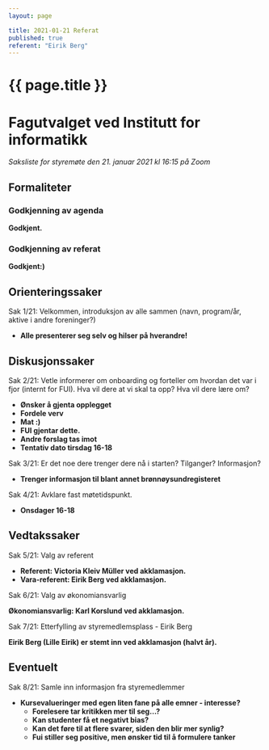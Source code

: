 ```yaml
---
layout: page

title: 2021-01-21 Referat
published: true
referent: "Eirik Berg"
---
```


# {{ page.title }}

# Fagutvalget ved Institutt for informatikk

_Saksliste for styremøte den 21. januar 2021 kl_ _16:15_ _på Zoom_

## Formaliteter

### Godkjenning av agenda

**Godkjent.**

### Godkjenning av referat

**Godkjent:)**

## Orienteringssaker

Sak 1/21: Velkommen, introduksjon av alle sammen (navn, program/år, aktive i andre foreninger?)

- **Alle presenterer seg selv og hilser på hverandre!**

## Diskusjonssaker

Sak 2/21: Vetle informerer om onboarding og forteller om hvordan det var i fjor (internt for FUI). Hva vil dere at vi skal ta opp? Hva vil dere lære om?

- **Ønsker å gjenta opplegget**
- **Fordele verv**
- **Mat :)**
- **FUI gjentar dette.**
- **Andre forslag tas imot**
- **Tentativ dato tirsdag 16-18**

Sak 3/21: Er det noe dere trenger dere nå i starten? Tilganger? Informasjon?

- **Trenger informasjon til blant annet brønnøysundregisteret**

Sak 4/21: Avklare fast møtetidspunkt.

- **Onsdager 16-18**

## Vedtakssaker

Sak 5/21: Valg av referent

- **Referent: Victoria Kleiv Müller ved akklamasjon.**
- **Vara-referent: Eirik Berg ved akklamasjon.**

Sak 6/21: Valg av økonomiansvarlig

**Økonomiansvarlig: Karl Korslund ved akklamasjon.**

Sak 7/21: Etterfylling av styremedlemsplass - Eirik Berg

**Eirik Berg (Lille Eirik) er stemt inn ved akklamasjon (halvt år).**

## Eventuelt

Sak 8/21: Samle inn informasjon fra styremedlemmer

- **Kursevalueringer med egen liten fane på alle emner - interesse?**
  - **Forelesere tar kritikken mer til seg…?**
  - **Kan studenter få et negativt bias?**
  - **Kan det føre til at flere svarer, siden den blir mer synlig?**
  - **Fui stiller seg positive, men ønsker tid til å formulere tanker**
